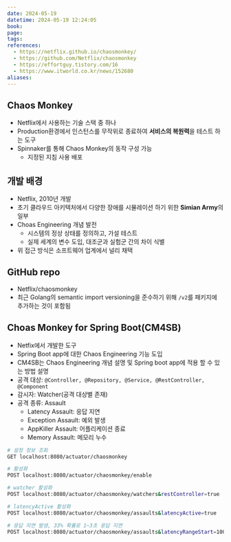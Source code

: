```yaml
---
date: 2024-05-19
datetime: 2024-05-19 12:24:05
book: 
page: 
tags: 
references:
  - https://netflix.github.io/chaosmonkey/
  - https://github.com/Netflix/chaosmonkey
  - https://effortguy.tistory.com/16
  - https://www.itworld.co.kr/news/152680
aliases:
---
```

## Chaos Monkey
- Netflix에서 사용하는 기술 스택 중 하나
- Production환경에서 인스턴스를 무작위로 종료하여 **서비스의 복원력**을 테스트 하는 도구
- Spinnaker를 통해 Chaos Monkey의 동작 구성 가능
	- 지정된 지침 사용 배포

## 개발 배경
- Netflix, 2010년 개발
- 초기 클라우드 아키텍처에서 다양한 장애를 시뮬레이션 하기 위한 **Simian Army**의 일부
- Choas Engineering 개념 발전
	- 시스템의 정상 상태를 정의하고, 가설 테스트
	- 실제 세계의 변수 도입, 대조군과 실험군 간의 차이 식별
- 위 접근 방식은 소프트웨어 업계에서 널리 채택

## GitHub repo
- Netflix/chaosmonkey
- 최근 Golang의 semantic import versioning을 준수하기 위해 `/v2`를 패키지에 추가하는 것이 포함됨

## Choas Monkey for Spring Boot(CM4SB)
- Netfix에서 개발한 도구
- Spring Boot app에 대한 Chaos Engineering 기능 도입
- CM4SB는 Chaos Engineering 개념 설명 및 Spring boot app에 적용 할 수 있는 방법 설명
- 공격 대상: `@Controller, @Repository, @Service, @RestController, @Component`
- 감시자: Watcher(공격 대상별 존재)
- 공격 종류: Assault
	- Latency Assault: 응답 지연
	- Exception Assault: 예외 발생
	- AppKiller Assault: 어플리케이션 종료
	- Memory Assault: 메모리 누수
```bash
# 설정 정보 조회
GET localhost:8080/actuator/chaosmonkey

# 활성화
POST localhost:8080/actuator/chaosmonkey/enable

# watcher 활성화
POST localhost:8080/actuator/chaosmonkey/watchers&restController=true

# latencyActive 활성화
POST localhost:8080/actuator/chaosmonkey/assaults&latencyActive=true

# 응답 지연 발생, 33% 확률로 1~3초 응답 지연
POST localhost:8080/actuator/chaosmonkey/assaults&latencyRangeStart=1000&latencyRangeEnd=3000&level=3

```